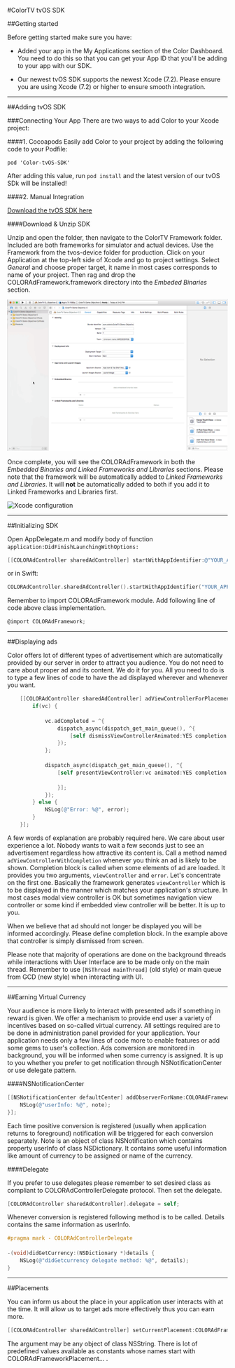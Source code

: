 #ColorTV tvOS SDK

##Getting started


Before getting started make sure you have: 

* Added your app in the My Applications section of the Color Dashboard. You need to do this so that you can get your App ID that you'll be adding to your app with our SDK.

* Our newest tvOS SDK supports the newest Xcode (7.2). Please ensure you are using Xcode (7.2) or higher to ensure smooth integration.

---

##Adding tvOS SDK

###Connecting Your App
There are two ways to add Color to your Xcode project:

####1. Cocoapods
Easily add Color to your project by adding the following code to your Podfile:

```
pod 'Color-tvOS-SDK'
```

After adding this value, run `pod install` and the latest version of our tvOS SDk will be installed!

####2. Manual Integration

[Download the tvOS SDK here](https://github.com/replaytv/Color-tvOS-SDK)

####Download & Unzip SDK 

Unzip and open the folder, then navigate to the ColorTV Framework folder. Included are both frameworks for simulator and actual devices. Use the Framework from the tvos-device folder for production. Click on your Application at the top-left side of Xcode and go to project settings. Select *General* and choose proper target, it name in most cases corresponds to name of your project. Then rag and drop the COLORAdFramework.framework directory into the *Embeded Binaries* section.

![Importing Framework](https://github.com/color-tv/colortv-docs/blob/master/colortv/docs/images/add_framework_tvOS.gif)

Once complete, you will see the COLORAdFramework in both the *Embedded Binaries and Linked Frameworks and Libraries* sections. Please note that the framework will be automatically added to *Linked Frameworks and Libraries*. It will **not** be automatically added to both if you add it to Linked Frameworks and Libraries first.

![Xcode configuration](https://www.filepicker.io/api/file/ncUuqdGR1GSOBtTaoUE3)

---

##Initializing SDK

Open AppDelegate.m and modify body of function `application:DidFinishLaunchingWithOptions:`

```objective-c
[[COLORAdController sharedAdController] startWithAppIdentifier:@"YOUR_APP_ID_HERE"];
```

or in Swift:

```Swift
COLORAdController.sharedAdController().startWithAppIdentifier("YOUR_APP_ID_HERE");
```

Remember to import COLORAdFramework module. Add following line of code above class implementation.

```objective-c
@import COLORAdFramework;
```

---

##Displaying ads

Color offers lot of different types of advertisement which are automatically provided by our server in order to attract you audience. You do not need to care about proper ad and its content. We do it for you. All you need to do is to type a few lines of code to have the ad displayed wherever and whenever you want.

```objective-c
    [[COLORAdController sharedAdController] adViewControllerForPlacement:COLORAdFrameworkPlacementAppLaunch withCompletion:^(COLORAdViewController * _Nullable vc, NSError * _Nullable error) {
        if(vc) {
            
            vc.adCompleted = ^{
                dispatch_async(dispatch_get_main_queue(), ^{
                    [self dismissViewControllerAnimated:YES completion:nil];
                });
            };
            
            dispatch_async(dispatch_get_main_queue(), ^{
                [self presentViewController:vc animated:YES completion:^{
                    
                }];
            });
        } else {
            NSLog(@"Error: %@", error);
        }        
    }];
```

A few words of explanation are probably required here. We care about user experience a lot. Nobody wants to wait a few seconds just to see an advertisement regardless how attractive its content is. Call a method named `adViewControllerWithCompletion` whenever you think an ad is likely to be shown. Completion block is called when some elements of ad are loaded.
It provides you two arguments, `viewController` and `error`. Let's concentrate on the first one. Basically the framework generates `viewController` which is to be displayed in the manner which matches your application's structure. In most cases modal view controller is OK but sometimes navigation view controller or some kind if embedded view controller will be better. It is up to you.

When we believe that ad should not longer be displayed you will be informed accordingly. Please define completion block. In the example above that controller is simply dismissed from screen.

Please note that majority of operations are done on the background threads while interactions with User Interface are to be made only on the main thread. Remember to use `[NSThread mainThread]` (old style) or main queue from GCD (new style) when interacting with UI.

---

##Earning Virtual Currency

Your audience is more likely to interact with presented ads if something in reward is given. We offer a mechanism to provide end user a variety of incentives based on so-called virtual currency. All settings required are to be done in administration panel provided for your application. Your application needs only a few lines of code more to enable features or add some gems to user's collection.
Ads conversion are monitored in background, you will be informed when some currency is assigned. It is up to you whether you prefer to get notification through NSNotificationCenter or use delegate pattern.

####NSNotificationCenter

```objective-c
[[NSNotificationCenter defaultCenter] addObserverForName:COLORAdFrameworkNotificationDidGetCurrency object:nil queue:nil usingBlock:^(NSNotification * _Nonnull note) {
    NSLog(@"userInfo: %@", note);
}];
```

Each time positive conversion is registered (usually when application returns to foreground) notification will be triggered for each conversion separately. Note is an object of class NSNotification which contains property userInfo of class NSDictionary. It contains some useful information like amount of currency to be assigned or name of the currency.

####Delegate

If you prefer to use delegates please remember to set desired class as compliant to COLORAdControllerDelegate protocol. Then set the delegate.

```objective-c
[COLORAdController sharedAdController].delegate = self;
```

Whenever conversion is registered following method is to be called. Details contains the same information as userInfo.

```objective-c
#pragma mark - COLORAdControllerDelegate

-(void)didGetCurrency:(NSDictionary *)details {
    NSLog(@"didGetcurrency delegate method: %@", details);
}
```

---

##Placements

You can inform us about the place in your application user interacts with at the time. It will allow us to target ads more effectively thus you can earn more.

```objective-c
[[COLORAdController sharedAdController] setCurrentPlacement:COLORAdFrameworkPlacementStageOpen];
```

The argument may be any object of class NSString. There is lot of predefined values available as constants whose names start with COLORAdFrameworkPlacement... .
